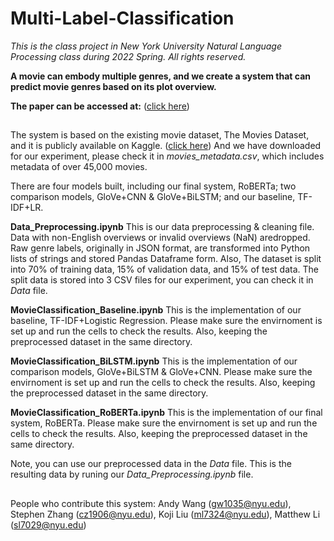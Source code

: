 # Multi-Label-Classification

_This is the class project in New York University Natural Language Processing class during 2022 Spring. All rights reserved._

**A movie can embody multiple genres, and we create a system that can predict movie genres based on its plot overview.**

**The paper can be accessed at:** ([click here](https://drive.google.com/file/d/1Eh8ZDyB6aEgOvDdjTpPwRtkI3CpvSt9m/view?usp=sharing))

## 
The system is based on the existing movie dataset, The Movies Dataset, and it is publicly available on Kaggle. ([click here](https://www.kaggle.com/datasets/rounakbanik/the-movies-dataset?select=movies_metadata.csv)) And we have downloaded for our experiment, please check it in _movies_metadata.csv_, which includes metadata of over 45,000 movies.


There are four models built, including our final system, RoBERTa; two comparison models, GloVe+CNN & GloVe+BiLSTM; and our baseline, TF-IDF+LR.

**Data_Preprocessing.ipynb**
This is our data preprocessing & cleaning file. Data with non-English overviews or invalid overviews (NaN) aredropped. Raw genre labels, originally in JSON
format, are transformed into Python lists of strings and stored Pandas Dataframe form. Also, The dataset is split into 70% of training data, 15% of validation data, and 15% of test data. The split data is stored into 3 CSV files for our experiment, you can check it in _Data_ file.

**MovieClassification_Baseline.ipynb**
This is the implementation of our baseline, TF-IDF+Logistic Regression. Please make sure the envirnoment is set up and run the cells to check the results. Also, keeping the preprocessed dataset in the same directory.

**MovieClassification_BiLSTM.ipynb**
This is the implementation of our comparison models, GloVe+BiLSTM & GloVe+CNN. Please make sure the envirnoment is set up and run the cells to check the results. Also, keeping the preprocessed dataset in the same directory.

**MovieClassification_RoBERTa.ipynb**
This is the implementation of our final system, RoBERTa. Please make sure the envirnoment is set up and run the cells to check the results. Also, keeping the preprocessed dataset in the same directory.

Note, you can use our preprocessed data in the _Data_ file. This is the resulting data by runing our _Data_Preprocessing.ipynb_ file.

##
People who contribute this system: Andy Wang (gw1035@nyu.edu), Stephen Zhang (cz1906@nyu.edu), Koji Liu (ml7324@nyu.edu), Matthew Li (sl7029@nyu.edu)
